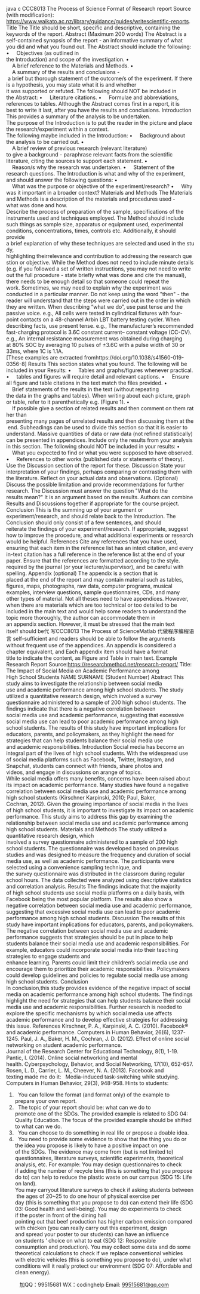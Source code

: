java c
CCC8013 The Process of Science
Format of Research report
Source (with modification):
https://www.waikato.ac.nz/library/guidance/guides/writescientific-reports.
Title
The Title should be short, specific and descriptive, containing the keywords of the report.
Abstract (Maximum 200 words)
The Abstract is a self-contained synopsis of the report - an informative summary of what you did and what you found out.
The Abstract should include the following:
•     Objectives (as outlined in the Introduction) and scope of the investigation.
•     A brief reference to the Materials and Methods.
•     A summary of the results and conclusions - a brief but thorough statement of the outcome/s of the experiment.
If there is a hypothesis, you may state what it is and whether it was supported or refuted. The following should NOT be included in the Abstract:
•     Literature citations.
•     Formulae and abbreviations, references to tables.
Although the Abstract comes first in a report, it is best to write it last, after you have the results and conclusions.
Introduction
This provides a summary of the analysis to be undertaken. The purpose of the Introduction is to put the reader in the picture and place the research/experiment within a context.
The following maybe included in the Introduction:
•     Background about the analysis to be carried out.
•     A brief review of previous research (relevant literature) to give a background -
paraphrase relevant facts from the scientific literature, citing the sources to support each statement.
•     Reason/s why the research was undertaken.
•     Statement of the research questions.
The Introduction is what and why of the experiment, and should answer the following questions:
•     What was the purpose or objective of the experiment/research?
•     Why was it important in a broader context?
Materials and Methods
The Materials and Methods is a description of the materials and procedures used - what was done and how. Describe the process of preparation of the sample, specifications of the instruments used and techniques employed.
The Method should include such things as sample size, apparatus or equipment used, experimental conditions, concentrations, times, controls etc. Additionally, it should provide a brief explanation of why these techniques are selected and used in the study, highlighting theirrelevance and contribution to addressing the research question or objective.
While the Method does not need to include minute details (e.g. if you followed a set of written instructions, you may not need to write out the full procedure - state briefly what was done and cite the manual), there needs to be enough detail so that someone could repeat the work. Sometimes, we may need to explain why the experiment was conducted in a particular manner.
Do not keep using the word "then" - the reader will understand that the steps were carried out in the order in which they are written.
When describing “what we do”, use past tense and the passive voice.
e.g., All cells were tested in cylindrical fixtures with four-point contacts on a 48-channel
Arbin LBT battery testing cycler.
When describing facts, use present tense.
e.g., The manufacturer’s recommended fast-charging protocol is 3.6C constant current– constant voltage (CC-CV).
e.g., An internal resistance measurement was obtained during charging at 80% SOC by averaging 10 pulses of ±3.6C with a pulse width of 30 or 33ms, where 1C is 1.1A.
[These examples are extracted fromhttps://doi.org/10.1038/s41560-019-0356-8]
Results
This section states what you found.
The following will be included in your Results:
•     Tables and graphs/figures whenever practical.
•     tables and figures will require detail and relevant captions.
•     Ensure all figure and table citations in the text match the files provided.
•     Brief statements of the results in the text (without repeating the data in the graphs and tables). When writing about each picture, graph or table, refer to it parenthetically e.g. (Figure 1).
•     If possible give a section of related results and then comment on them rather than presenting many pages of unrelated results and then discussing them at the end. Subheadings can be used to divide this section so that it is easier to understand.
Massive quantities of data or raw data (not refined statistically) can be presented in appendices.
Include only the results from your analysis in this section.
The following should NOT be included in your results:
•     What you expected to find or what you were supposed to have observed.
•     References to other works (published data or statements of theory).
Use the Discussion section of the report for these.
Discussion
State your interpretation of your findings, perhaps comparing or contrasting them with the literature. Reflect on your actual data and observations.
(Optional) Discuss the possible limitation and provide recommendations for further research.
The Discussion must answer the question "What do the results mean?" It is an argument based on the results.
Authors can combine Results and Discussions together if appropriate for the course project.
Conclusion
This is the summing up of your argument or experiment/research, and should relate back to the Introduction.
The Conclusion should only consist of a few sentences, and should reiterate the findings of your experiment/research.
If appropriate, suggest how to improve the procedure, and what additional experiments or research would be helpful.
References
Cite any references that you have used, ensuring that each item in the reference list has an intext citation, and every in-text citation has a full reference in the reference list at the end of your paper.
Ensure that the references are formatted according to the style. required by the journal (or your lecturer/supervisor), and be careful with spelling.
Appendix (optional)
The appendix is a section that is placed at the end of the report and may contain material such as tables, figures, maps, photographs, raw data, computer programs, musical examples, interview questions, sample questionnaires, CDs, and many other types of material. Not all theses need to have appendices. However, when there are materials which are too technical or too detailed to be included in the main text and would help some readers to understand the topic more thoroughly, the author can accommodate them in an appendix section. However, it must be stressed that the main text itself should be代 写CCC8013 The Process of ScienceMatlab
代做程序编程语言 self-sufficient and readers should be able to follow the arguments without frequent use of the appendices. An appendix is considered a chapter equivalent, and Each appendix item should have a format title to indicate the content, as Figure and Table in main text.
Example Research Report
Source:https://researchmethod.net/research-report/
Title: The Impact of Social Media on Academic Performance among High School Students NAME SURNAME (Student Number)
Abstract
This study aims to investigate the relationship between social media use and academic performance among high school students. The study utilized a quantitative research design, which involved a survey questionnaire administered to a sample of 200 high school students. The findings indicate that there is a negative correlation between social media use and academic performance, suggesting that excessive social media use can lead to poor academic performance among high school students. The results of this study have important implications for educators, parents, and policymakers, as they highlight the need for strategies that can help students balance their social media use and academic responsibilities.
Introduction
Social media has become an integral part of the lives of high school students. With the widespread use of social media platforms such as Facebook, Twitter, Instagram, and Snapchat, students can connect with friends, share photos and videos, and engage in discussions on arange of topics. While social media offers many benefits, concerns have been raised about its impact on academic performance. Many studies have found a negative correlation between social media use and academic performance among high school students (Kirschner  Karpinski, 2010; Paul, Baker,  Cochran, 2012).
Given the growing importance of social media in the lives of high school students, it is important to investigate its impact on academic performance. This study aims to address this gap by examining the relationship between social media use and academic performance among high school students.
Materials and Methods
The study utilized a quantitative research design, which involved a survey questionnaire administered to a sample of 200 high school students. The questionnaire was developed based on previous studies and was designed to measure the frequency and duration of social media use, as well as academic performance.
The participants were selected using a convenience sampling technique, and the survey questionnaire was distributed in the classroom during regular school hours. The data collected were analyzed using descriptive statistics and correlation analysis.
Results
The findings indicate that the majority of high school students use social media platforms on a daily basis, with Facebook being the most popular platform. The results also show a negative correlation between social media use and academic performance, suggesting that excessive social media use can lead to poor academic performance among high school students.
Discussion
The results of this study have important implications for educators, parents, and policymakers. The negative correlation between social media use and academic performance suggests that strategies should be put in place to help students balance their social media use and academic responsibilities. For example, educators could incorporate social media into their teaching strategies to engage students and enhance learning. Parents could limit their children’s social media use and encourage them to prioritize their academic responsibilities.  Policymakers could develop guidelines and policies to regulate social media use among high school students.
Conclusion
In conclusion,this study provides evidence of the negative impact of social media on academic performance among high school students. The findings highlight the need for strategies that can help students balance their social media use and academic responsibilities. Further research is needed to explore the specific mechanisms by which social media use affects academic performance and to develop effective strategies for addressing this issue.
References
Kirschner, P. A.,  Karpinski, A. C. (2010). Facebook® and academic performance. Computers in Human Behavior, 26(6), 1237-1245.
Paul, J. A., Baker, H. M.,  Cochran, J. D. (2012). Effect of online social networking on student academic performance. Journal of the Research Center for Educational Technology, 8(1), 1-19.
Pantic, I. (2014). Online social networking and mental health. Cyberpsychology, Behavior, and Social Networking, 17(10), 652-657.
Rosen, L. D., Carrier, L. M.,  Cheever, N. A. (2013). Facebook and texting made me do it:   Media-induced task-switching while studying. Computers in Human Behavior, 29(3), 948-958.
Hints to students:
1.   You can follow the format (and format only) of the example to prepare your own report.
2.   The topic of your report should be: what can we do to promote one of the SDGs.
The provided example is related to SDG 04: Quality Education.
The focus of the provided example should be shifted to what can we do.
3.   You can choose to do something in real life or propose a doable idea.
4.   You need to provide some evidence to show that the thing you do or the idea you propose is likely to have a positive impact on one of the SDGs. The evidence may come from (but is not limited to) questionnaires, literature surveys, scientific experiments, theoretical analysis, etc. For example:
You may design questionnaires to check if adding the number of recycle bins (this is something that you propose do to) can help to reduce the plastic waste on our campus (SDG 15: Life on land).
You may carryout literature surveys to check if asking students between the ages of 20~25 to do one hour of physical exercise per day (this is something that you propose to do) can extend their life (SDG 03: Good health and well-being).
You may do experiments to check if the poster in front of the dining hall pointing out that beef production has higher carbon emission compared with chicken (you can really carry out this experiment, design and spread your poster to our students) can have an influence on students ’ choice on what to eat (SDG 12: Responsible consumption and production).
You may collect some data and do some theoretical calculations to check if we replace conventional vehicles with electric vehicles (this is something you propose to do), under what conditions will it really protect our environment (SDG 07: Affordable and clean energy).





         
加QQ：99515681  WX：codinghelp  Email: 99515681@qq.com

